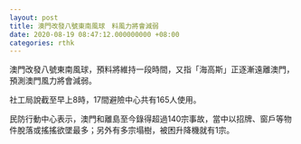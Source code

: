 ```yaml
---
layout: post
title: 澳門改發八號東南風球　料風力將會減弱
date: 2020-08-19 08:47:12.000000000 +08:00
categories: rthk
---
```


澳門改發八號東南風球，預料將維持一段時間，又指「海高斯」正逐漸遠離澳門，預測澳門風力將會減弱。

社工局說截至早上8時，17間避險中心共有165人使用。

民防行動中心表示，澳門和離島至今錄得超過140宗事故，當中以招牌、窗戶等物件脫落或搖搖欲墜最多；另外有多宗塌樹，被困升降機就有1宗。
